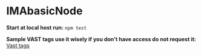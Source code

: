 # IMAbasicNode

**Start at local host run:**
`npm test`

**Sample VAST tags use it wisely if you don't have access do not request it:**
[Vast tags](https://docs.google.com/spreadsheets/d/1p95rIEoUpCkLinz1SjkMAX6uQ869InIXfgHmRwUPsf8/edit?gid=0#gid=0)
